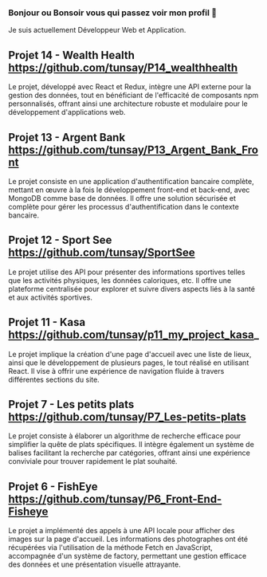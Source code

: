 ### Bonjour ou Bonsoir vous qui passez voir mon profil 👋

Je suis actuellement Développeur Web et Application.

## Projet 14 - Wealth Health https://github.com/tunsay/P14_wealthhealth
Le projet, développé avec React et Redux, intègre une API externe pour la gestion des données, tout en bénéficiant de l'efficacité de composants npm personnalisés, offrant ainsi une architecture robuste et modulaire pour le développement d'applications web.

## Projet 13 - Argent Bank https://github.com/tunsay/P13_Argent_Bank_Front
Le projet consiste en une application d'authentification bancaire complète, mettant en œuvre à la fois le développement front-end et back-end, avec MongoDB comme base de données. Il offre une solution sécurisée et complète pour gérer les processus d'authentification dans le contexte bancaire.

## Projet 12 - Sport See https://github.com/tunsay/SportSee
Le projet utilise des API pour présenter des informations sportives telles que les activités physiques, les données caloriques, etc. Il offre une plateforme centralisée pour explorer et suivre divers aspects liés à la santé et aux activités sportives.

## Projet 11 - Kasa https://github.com/tunsay/p11_my_project_kasa_
Le projet implique la création d'une page d'accueil avec une liste de lieux, ainsi que le développement de plusieurs pages, le tout réalisé en utilisant React. Il vise à offrir une expérience de navigation fluide à travers différentes sections du site.

## Projet 7 - Les petits plats https://github.com/tunsay/P7_Les-petits-plats
Le projet consiste à élaborer un algorithme de recherche efficace pour simplifier la quête de plats spécifiques. Il intègre également un système de balises facilitant la recherche par catégories, offrant ainsi une expérience conviviale pour trouver rapidement le plat souhaité.

## Projet 6 - FishEye https://github.com/tunsay/P6_Front-End-Fisheye
Le projet a implémenté des appels à une API locale pour afficher des images sur la page d'accueil. Les informations des photographes ont été récupérées via l'utilisation de la méthode Fetch en JavaScript, accompagnée d'un système de factory, permettant une gestion efficace des données et une présentation visuelle attrayante.



<!--
**tunsay/tunsay** is a ✨ _special_ ✨ repository because its `README.md` (this file) appears on your GitHub profile.

Here are some ideas to get you started:

- 🔭 I’m currently working on ...
- 🌱 I’m currently learning ...
- 👯 I’m looking to collaborate on ...
- 🤔 I’m looking for help with ...
- 💬 Ask me about ...
- 📫 How to reach me: ...
- 😄 Pronouns: ...
- ⚡ Fun fact: ...
-->
